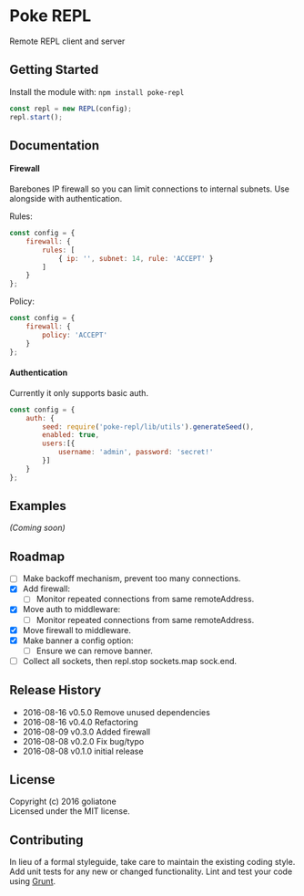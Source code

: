 # Poke REPL

Remote REPL client and server

## Getting Started
Install the module with: `npm install poke-repl`

```javascript
const repl = new REPL(config);
repl.start();
```

## Documentation

#### Firewall

Barebones IP firewall so you can limit connections to internal subnets. Use alongside with authentication.


Rules:

```js
const config = {
    firewall: {
        rules: [
            { ip: '', subnet: 14, rule: 'ACCEPT' }
        ]
    }
};
```

Policy:

```js
const config = {
    firewall: {
        policy: 'ACCEPT'
    }
};
```
#### Authentication

Currently it only supports basic auth.

```js
const config = {
    auth: {
        seed: require('poke-repl/lib/utils').generateSeed(),
        enabled: true,
        users:[{
            username: 'admin', password: 'secret!'
        }]
    }
};
```


## Examples
_(Coming soon)_

## Roadmap
- [ ] Make backoff mechanism, prevent too many connections.
- [x] Add firewall:
    - [ ] Monitor repeated connections from same remoteAddress.
- [x] Move auth to middleware:
    - [ ] Monitor repeated connections from same remoteAddress.
- [x] Move firewall to middleware.
- [x] Make banner a config option:
    - [ ] Ensure we can remove banner.
- [ ] Collect all sockets, then repl.stop sockets.map sock.end.

## Release History
* 2016-08-16 v0.5.0 Remove unused dependencies
* 2016-08-16 v0.4.0 Refactoring
* 2016-08-09 v0.3.0 Added firewall
* 2016-08-08 v0.2.0 Fix bug/typo
* 2016-08-08 v0.1.0 initial release

## License
Copyright (c) 2016 goliatone  
Licensed under the MIT license.

## Contributing
In lieu of a formal styleguide, take care to maintain the existing coding style. Add unit tests for any new or changed functionality. Lint and test your code using [Grunt](http://gruntjs.com/).



<!--
https://github.com/martinj/node-net-repl/blob/master/lib/repl.js
https://github.com/dshaw/replify

http://www.lihaoyi.com/post/BuildyourownCommandLinewithANSIescapecodes.html
-->
